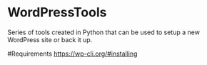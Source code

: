 # WordPressTools
Series of tools created in Python that can be used to setup a new WordPress site or back it up.

#Requirements
https://wp-cli.org/#installing
